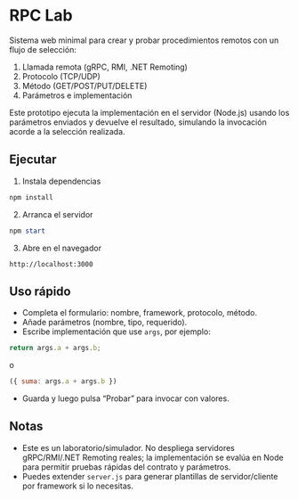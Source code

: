 # RPC Lab

Sistema web minimal para crear y probar procedimientos remotos con un flujo de selección:
1) Llamada remota (gRPC, RMI, .NET Remoting)
2) Protocolo (TCP/UDP)
3) Método (GET/POST/PUT/DELETE)
4) Parámetros e implementación

Este prototipo ejecuta la implementación en el servidor (Node.js) usando los parámetros enviados y devuelve el resultado, simulando la invocación acorde a la selección realizada.

## Ejecutar

1) Instala dependencias

```powershell
npm install
```

2) Arranca el servidor

```powershell
npm start
```

3) Abre en el navegador

```
http://localhost:3000
```

## Uso rápido
- Completa el formulario: nombre, framework, protocolo, método.
- Añade parámetros (nombre, tipo, requerido).
- Escribe implementación que use `args`, por ejemplo:

```js
return args.a + args.b;
```

o

```js
({ suma: args.a + args.b })
```

- Guarda y luego pulsa “Probar” para invocar con valores.

## Notas
- Este es un laboratorio/simulador. No despliega servidores gRPC/RMI/.NET Remoting reales; la implementación se evalúa en Node para permitir pruebas rápidas del contrato y parámetros.
- Puedes extender `server.js` para generar plantillas de servidor/cliente por framework si lo necesitas.
